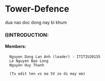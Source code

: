 # Tower-Defence
dua nao doc dong nay bi khum
### I)INTRODUCTION:
####            Members:
      Nguyen Dang Lan Anh (leader) - ITITIU20155
      Le Nguyen Bao Long
      Nguyen Huy Thanh
      
      (Tu edit ten vs ma SV zo di may em)
      
      
